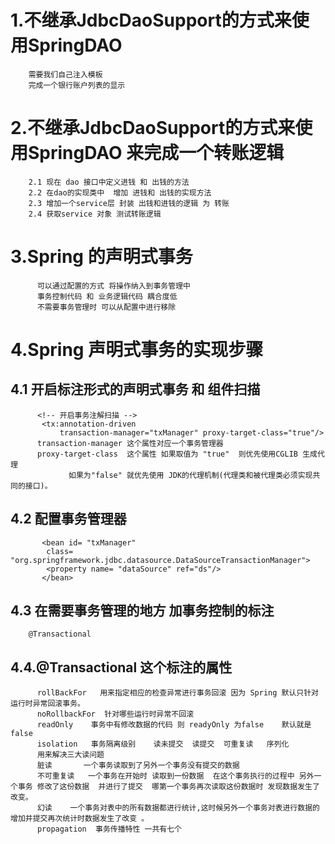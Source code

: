 
# 1.不继承JdbcDaoSupport的方式来使用SpringDAO

        需要我们自己注入模板
        完成一个银行账户列表的显示
     
# 2.不继承JdbcDaoSupport的方式来使用SpringDAO  来完成一个转账逻辑 
        2.1 现在 dao 接口中定义进钱 和 出钱的方法 
        2.2 在dao的实现类中  增加 进钱和 出钱的实现方法 
        2.3 增加一个service层 封装 出钱和进钱的逻辑 为 转账 
        2.4 获取service 对象 测试转账逻辑
  
# 3.Spring 的声明式事务

          可以通过配置的方式 将操作纳入到事务管理中
          事务控制代码 和 业务逻辑代码 耦合度低
          不需要事务管理时 可以从配置中进行移除
      
# 4.Spring  声明式事务的实现步骤 

## 4.1 开启标注形式的声明式事务  和 组件扫描
          <!-- 开启事务注解扫描 -->
           <tx:annotation-driven
               transaction-manager="txManager" proxy-target-class="true"/>
          transaction-manager 这个属性对应一个事务管理器 
          proxy-target-class  这个属性 如果取值为 "true"  则优先使用CGLIB 生成代理
                 如果为"false" 就优先使用 JDK的代理机制(代理类和被代理类必须实现共同的接口)。
         
## 4.2 配置事务管理器

           <bean id= "txManager"
            class= "org.springframework.jdbc.datasource.DataSourceTransactionManager">
            <property name= "dataSource" ref="ds"/>
           </bean>
   
## 4.3 在需要事务管理的地方 加事务控制的标注 

        @Transactional
   
## 4.4.@Transactional 这个标注的属性 

          rollBackFor   用来指定相应的检查异常进行事务回滚 因为 Spring 默认只针对运行时异常回滚事务。
          noRollbackFor  针对哪些运行时异常不回滚 
          readOnly    事务中有修改数据的代码 则 readyOnly 为false    默认就是false
          isolation   事务隔离级别    读未提交  读提交  可重复读   序列化
          用来解决三大读问题
          脏读       一个事务读取到了另外一个事务没有提交的数据   
          不可重复读   一个事务在开始时 读取到一份数据  在这个事务执行的过程中 另外一个事务 修改了这份数据  并进行了提交  哪第一个事务再次读取这份数据时 发现数据发生了改变。
          幻读    一个事务对表中的所有数据都进行统计,这时候另外一个事务对表进行数据的增加并提交再次统计时数据发生了改变 。   
          propagation  事务传播特性 一共有七个 
  

